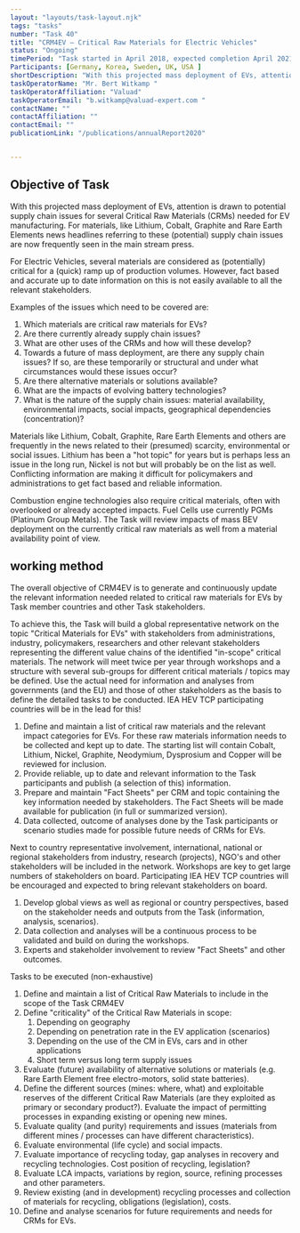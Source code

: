 ```yaml
---
layout: "layouts/task-layout.njk"
tags: "tasks"
number: "Task 40"
title: "CRM4EV – Critical Raw Materials for Electric Vehicles"
status: "Ongoing"
timePeriod: "Task started in April 2018, expected completion April 2021 "
Participants: [Germany, Korea, Sweden, UK, USA ]
shortDescription: "With this projected mass deployment of EVs, attention is drawn to potential supply chain issues for several Critical Raw Materials (CRMs) needed for EV manufacturing. "
taskOperatorName: "Mr. Bert Witkamp "
taskOperatorAffiliation: "Valuad"
taskOperatorEmail: "b.witkamp@valuad-expert.com "
contactName: ""
contactAffiliation: ""
contactEmail: ""
publicationLink: "/publications/annualReport2020"


---
```


## Objective of Task
With this projected mass deployment of EVs, attention is drawn to potential supply chain issues for several Critical Raw Materials (CRMs) needed for EV manufacturing. For materials, like Lithium, Cobalt, Graphite and Rare Earth Elements news headlines referring to these (potential) supply chain issues are now frequently seen in the main stream press.  

For Electric Vehicles, several materials are considered as (potentially) critical for a (quick) ramp up of production volumes. However, fact based and accurate up to date information on this is not easily available to all the relevant stakeholders. 

Examples of the issues which need to be covered are: 

1. Which materials are critical raw materials for EVs? 
2. Are there currently already supply chain issues? 
3. What are other uses of the CRMs and how will these develop? 
4. Towards a future of mass deployment, are there any supply chain issues? If so, are these temporarily or structural and under what circumstances would these issues occur? 
5. Are there alternative materials or solutions available? 
6. What are the impacts of evolving battery technologies? 
7. What is the nature of the supply chain issues: material availability, environmental impacts, social impacts, geographical dependencies (concentration)? 

Materials like Lithium, Cobalt, Graphite, Rare Earth Elements and others are frequently in the news related to their (presumed) scarcity, environmental or social issues. Lithium has been a "hot topic" for years but is perhaps less an issue in the long run, Nickel is not but will probably be on the list as well. Conflicting information are making it difficult for policymakers and administrations to get fact based and reliable information. 

Combustion engine technologies also require critical materials, often with overlooked or already accepted impacts. Fuel Cells use currently PGMs (Platinum Group Metals). The Task will review impacts of mass BEV deployment on the currently critical raw materials as well from a material availability point of view. 

## working method
The overall objective of CRM4EV is to generate and continuously update the relevant information needed related to critical raw materials for EVs by Task member countries and other Task stakeholders. 

To achieve this, the Task will build a global representative network on the topic "Critical Materials for EVs" with stakeholders from administrations, industry, policymakers, researchers and other relevant stakeholders representing the different value chains of the identified "in-scope" critical materials. The network will meet twice per year through workshops and a structure with several sub-groups for different critical materials / topics may be defined. Use the actual need for information and analyses from governments (and the EU) and those of other stakeholders as the basis to define the detailed tasks to be conducted. IEA HEV TCP participating countries will be in the lead for this! 

1. Define and maintain a list of critical raw materials and the relevant impact categories for EVs. For these raw materials information needs to be collected and kept up to date. The starting list will contain Cobalt, Lithium, Nickel, Graphite, Neodymium, Dysprosium and Copper will be reviewed for inclusion. 
2. Provide reliable, up to date and relevant information to the Task participants and publish (a selection of this) information. 
3. Prepare and maintain "Fact Sheets" per CRM and topic containing the key information needed by stakeholders. The Fact Sheets will be made available for publication (in full or summarized version). 
4. Data collected, outcome of analyses done by the Task participants or scenario studies made for possible future needs of CRMs for EVs. 

Next to country representative involvement, international, national or regional stakeholders from industry, research (projects), NGO's and other stakeholders will be included in the network. Workshops are key to get large numbers of stakeholders on board. Participating IEA HEV TCP countries will be encouraged and expected to bring relevant stakeholders on board. 

1. Develop global views as well as regional or country perspectives, based on the stakeholder needs and outputs from the Task (information, analysis, scenarios). 
2. Data collection and analyses will be a continuous process to be validated and build on during the workshops. 
3. Experts and stakeholder involvement to review "Fact Sheets" and other outcomes. 

Tasks to be executed (non-exhaustive) 

1. Define and maintain a list of Critical Raw Materials to include in the scope of the Task CRM4EV
2. Define "criticality" of the Critical Raw Materials in scope: 
    1. Depending on geography 
    2. Depending on penetration rate in the EV application (scenarios) 
    3. Depending on the use of the CM in EVs, cars and in other applications 
    4. Short term versus long term supply issues 
3. Evaluate (future) availability of alternative solutions or materials (e.g. Rare Earth Element free electro-motors, solid state batteries). 
4. Define the different sources (mines: where, what) and exploitable reserves of the different Critical Raw Materials (are they exploited as primary or secondary product?). Evaluate the impact of permitting processes in expanding existing or opening new mines. 
5. Evaluate quality (and purity) requirements and issues (materials from different mines / processes can have different characteristics). 
6. Evaluate environmental (life cycle) and social impacts. 
7. Evaluate importance of recycling today, gap analyses in recovery and recycling technologies. Cost position of recycling, legislation? 
8. Evaluate LCA impacts, variations by region, source, refining processes and other parameters. 
9. Review existing (and in development) recycling processes and collection of materials for recycling, obligations (legislation), costs. 
10. Define and analyse scenarios for future requirements and needs for CRMs for EVs.  